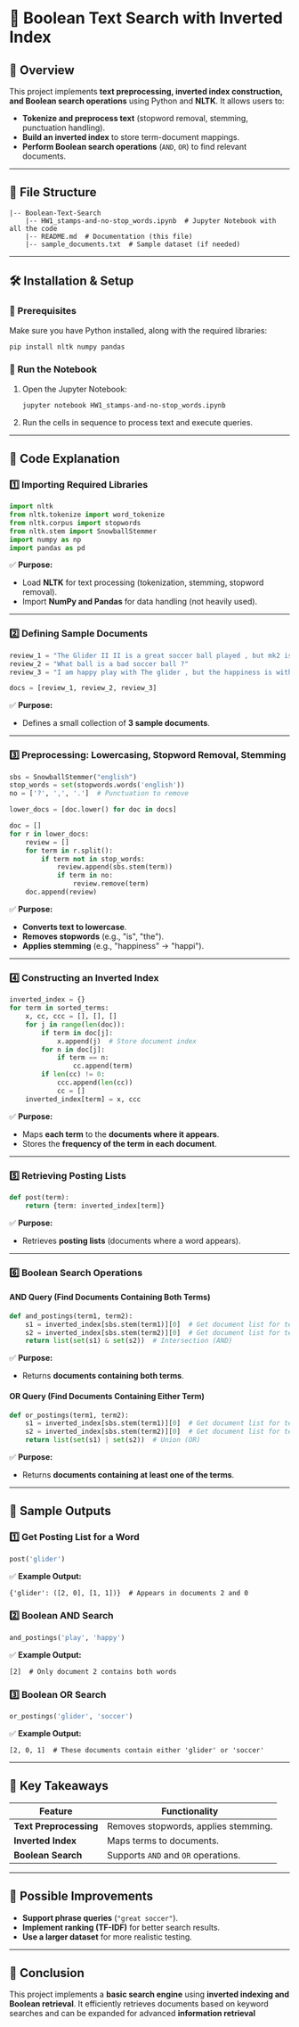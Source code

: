 # 📌 Boolean Text Search with Inverted Index

## 📖 Overview
This project implements **text preprocessing, inverted index construction, and Boolean search operations** using Python and **NLTK**. It allows users to:
- **Tokenize and preprocess text** (stopword removal, stemming, punctuation handling).
- **Build an inverted index** to store term-document mappings.
- **Perform Boolean search operations** (`AND`, `OR`) to find relevant documents.

---

## 📂 File Structure
```
|-- Boolean-Text-Search
    |-- HW1_stamps-and-no-stop_words.ipynb  # Jupyter Notebook with all the code
    |-- README.md  # Documentation (this file)
    |-- sample_documents.txt  # Sample dataset (if needed)
```

---

## 🛠️ Installation & Setup
### 🔹 Prerequisites
Make sure you have Python installed, along with the required libraries:
```sh
pip install nltk numpy pandas
```

### 🔹 Run the Notebook
1. Open the Jupyter Notebook:
   ```sh
   jupyter notebook HW1_stamps-and-no-stop_words.ipynb
   ```
2. Run the cells in sequence to process text and execute queries.

---

## 🔬 Code Explanation

### **1️⃣ Importing Required Libraries**
```python
import nltk
from nltk.tokenize import word_tokenize
from nltk.corpus import stopwords
from nltk.stem import SnowballStemmer
import numpy as np
import pandas as pd
```
✅ **Purpose:**
- Load **NLTK** for text processing (tokenization, stemming, stopword removal).
- Import **NumPy and Pandas** for data handling (not heavily used).

---
### **2️⃣ Defining Sample Documents**
```python
review_1 = "The Glider II II is a great soccer ball played , but mk2 is the greatness ."
review_2 = "What ball is a bad soccer ball ?"
review_3 = "I am happy play with The glider , but the happiness is with want mk2 "

docs = [review_1, review_2, review_3]
```
✅ **Purpose:**
- Defines a small collection of **3 sample documents**.

---
### **3️⃣ Preprocessing: Lowercasing, Stopword Removal, Stemming**
```python
sbs = SnowballStemmer("english")
stop_words = set(stopwords.words('english'))
no = ['?', ',', '.']  # Punctuation to remove

lower_docs = [doc.lower() for doc in docs]

doc = []
for r in lower_docs:
    review = []
    for term in r.split():
        if term not in stop_words:
            review.append(sbs.stem(term))
            if term in no:
                review.remove(term)
    doc.append(review)
```
✅ **Purpose:**
- **Converts text to lowercase**.
- **Removes stopwords** (e.g., "is", "the").
- **Applies stemming** (e.g., "happiness" → "happi").

---
### **4️⃣ Constructing an Inverted Index**
```python
inverted_index = {}
for term in sorted_terms:
    x, cc, ccc = [], [], []
    for j in range(len(doc)):
        if term in doc[j]:
            x.append(j)  # Store document index
        for n in doc[j]:
            if term == n:
                cc.append(term)
        if len(cc) != 0:
            ccc.append(len(cc))
            cc = []
    inverted_index[term] = x, ccc
```
✅ **Purpose:**
- Maps **each term** to the **documents where it appears**.
- Stores the **frequency of the term in each document**.

---
### **5️⃣ Retrieving Posting Lists**
```python
def post(term):
    return {term: inverted_index[term]}
```
✅ **Purpose:**
- Retrieves **posting lists** (documents where a word appears).

---
### **6️⃣ Boolean Search Operations**
#### **AND Query (Find Documents Containing Both Terms)**
```python
def and_postings(term1, term2):
    s1 = inverted_index[sbs.stem(term1)][0]  # Get document list for term1
    s2 = inverted_index[sbs.stem(term2)][0]  # Get document list for term2
    return list(set(s1) & set(s2))  # Intersection (AND)
```
✅ **Purpose:**
- Returns **documents containing both terms**.

#### **OR Query (Find Documents Containing Either Term)**
```python
def or_postings(term1, term2):
    s1 = inverted_index[sbs.stem(term1)][0]  # Get document list for term1
    s2 = inverted_index[sbs.stem(term2)][0]  # Get document list for term2
    return list(set(s1) | set(s2))  # Union (OR)
```
✅ **Purpose:**
- Returns **documents containing at least one of the terms**.

---
## 📌 Sample Outputs
### **1️⃣ Get Posting List for a Word**
```python
post('glider')
```
✅ **Example Output:**
```
{'glider': ([2, 0], [1, 1])}  # Appears in documents 2 and 0
```

### **2️⃣ Boolean AND Search**
```python
and_postings('play', 'happy')
```
✅ **Example Output:**
```
[2]  # Only document 2 contains both words
```

### **3️⃣ Boolean OR Search**
```python
or_postings('glider', 'soccer')
```
✅ **Example Output:**
```
[2, 0, 1]  # These documents contain either 'glider' or 'soccer'
```

---
## 🎯 **Key Takeaways**
| **Feature** | **Functionality** |
|------------|------------------|
| **Text Preprocessing** | Removes stopwords, applies stemming. |
| **Inverted Index** | Maps terms to documents. |
| **Boolean Search** | Supports `AND` and `OR` operations. |

---
## 🚀 Possible Improvements
- **Support phrase queries** (`"great soccer"`).
- **Implement ranking (TF-IDF)** for better search results.
- **Use a larger dataset** for more realistic testing.

---
## 📜 Conclusion
This project implements a **basic search engine** using **inverted indexing and Boolean retrieval**. It efficiently retrieves documents based on keyword searches and can be expanded for advanced **information retrieval**
